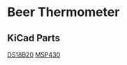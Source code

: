 # Beer Thermometer #


## KiCad Parts ##
[DS18B20](https://kicad.github.io/symbols/Sensor_Temperature)
[MSP430](https://github.com/xanthium-enterprises/MSP430-Part-Library-for-Kicad)
